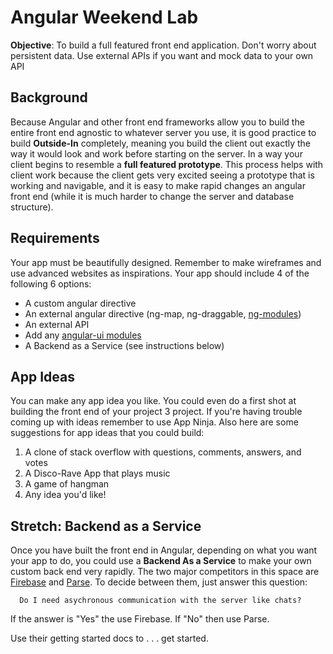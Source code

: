 # Angular Weekend Lab

**Objective**: To build a full featured front end application. Don't worry about persistent data. Use external APIs if you want and mock data to your own API

## Background

Because Angular and other front end frameworks allow you to build the entire front end agnostic to whatever server you use, it is good practice to build **Outside-In** completely, meaning you build the client out exactly the way it would look and work before starting on the server. In a way your client begins to resemble a **full featured prototype**. This process helps with client work because the client gets very excited seeing a prototype that is working and navigable, and it is easy to make rapid changes an angular front end (while it is much harder to change the server and database structure).

## Requirements

Your app must be beautifully designed. Remember to make wireframes and use advanced websites as inspirations. Your app should include 4 of the following 6 options:

* A custom angular directive
* An external angular directive (ng-map, ng-draggable, [ng-modules](http://ngmodules.org/))
* An external API
* Add any [angular-ui modules](https://angular-ui.github.io/)
* A Backend as a Service (see instructions below)

## App Ideas

You can make any app idea you like. You could even do a first shot at building the front end of your project 3 project. If you're having trouble coming up with ideas remember to use App Ninja. Also here are some suggestions for app ideas that you could build:

1. A clone of stack overflow with questions, comments, answers, and votes
1. A Disco-Rave App that plays music
1. A game of hangman
1. Any idea you'd like!

## Stretch: Backend as a Service

Once you have built the front end in Angular, depending on what you want your app to do, you could use a **Backend As a Service** to make your own custom back end very rapidly. The two major competitors in this space are [Firebase](https://www.firebase.com/) and [Parse](https://parse.com/). To decide between them, just answer this question:

```
  Do I need asychronous communication with the server like chats?
```

If the answer is "Yes" the use Firebase. If "No" then use Parse.

Use their getting started docs to . . . get started.
